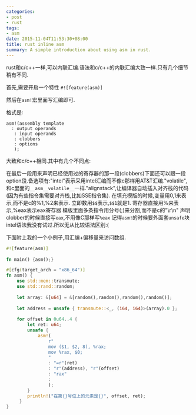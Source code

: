 ```yaml
---
categories:
- post
- rust
tags:
- asm
date: 2015-11-04T11:53:30+08:00
title: rust inline asm
summary: A simple introduction about using asm in rust.
---
```


rust和c/c++一样,可以内联汇编.语法和c/c++的内联汇编大致一样.只有几个细节稍有不同.

首先,需要开启一个特性 `#![feature(asm)]`

然后在`asm!`宏里面写汇编即可.


格式是:

	asm!(assembly template
 	  : output operands
	   : input operands
	   : clobbers
	   : options
	   );

大致和c/c++相同.其中有几个不同点:

在最后一段用来声明已经使用过的寄存器的那一段(clobbers)下面还可以跟一段option段.备选项有:"intel"表示采用intel汇编而不像c那样用AT&T汇编."volatile",和c里面的`__asm__volatile__`一样."alignstack",让编译器自动插入对齐栈的代码(因为有些指令集需要对齐栈,比如SSE指令集).
在填充模版的时候,变量用$0,$1来表示,而不是c的%1,%2来表示.
立即数用`$$`表示,`$$1`就是1.
寄存器直接用%来表示,%eax表示eax寄存器
模版里面多条指令用分号(;)来分割,而不是c的"\r\n"
声明clobber的时候直接写`eax`,不用像C那样写`%eax`
记得`asm!`的时候要外面套`unsafe`块
intel语法我没有试过.所以无从比较语法区别:(

下面附上我的一个小例子,用汇编+偏移量来访问数组.

```rust
#![feature(asm)]
	
fn main() {asm();}

#[cfg(target_arch = "x86_64")]
fn asm() {
	use std::mem::transmute;
	use std::rand::random;
			
	let array: &[u64] = &[random(),random(),random(),random()];
	
	let address = unsafe { transmute::<_, (i64, i64)>(array).0 };
	
	for offset in 0u64..4 {
	 	let ret: u64;
	 	unsafe {
	 		asm!(
	 			r"
	 			mov ($1, $2, 8), %rax;
	 			mov %rax, $0;
	 			"
	 			: "=r"(ret)
	 			: "r"(address), "r"(offset)
	 			: "rax"
	 			:
	 			);
	 	}
	 	println!("在第{}号位上的元素是{}", offset, ret);
	 }
}
```

